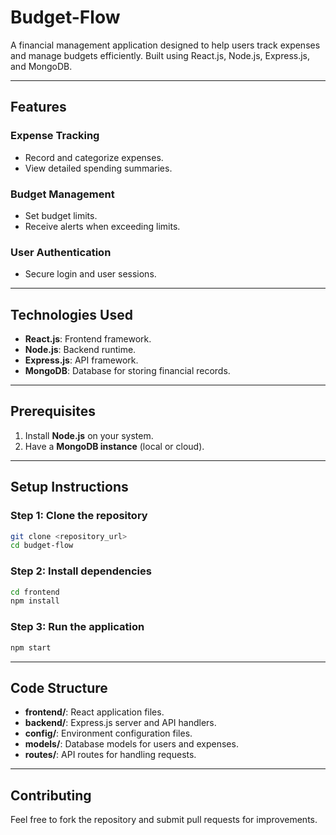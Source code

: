 # Budget-Flow

A financial management application designed to help users track expenses and manage budgets efficiently. Built using React.js, Node.js, Express.js, and MongoDB.

---

## Features

### Expense Tracking

- Record and categorize expenses.
- View detailed spending summaries.

### Budget Management

- Set budget limits.
- Receive alerts when exceeding limits.

### User Authentication

- Secure login and user sessions.

---

## Technologies Used

- **React.js**: Frontend framework.
- **Node.js**: Backend runtime.
- **Express.js**: API framework.
- **MongoDB**: Database for storing financial records.

---

## Prerequisites

1. Install **Node.js** on your system.
2. Have a **MongoDB instance** (local or cloud).

---

## Setup Instructions

### Step 1: Clone the repository

```sh
git clone <repository_url>
cd budget-flow
```

### Step 2: Install dependencies

```sh
cd frontend
npm install
```

### Step 3: Run the application

```sh
npm start
```

---

## Code Structure

- **frontend/**: React application files.
- **backend/**: Express.js server and API handlers.
- **config/**: Environment configuration files.
- **models/**: Database models for users and expenses.
- **routes/**: API routes for handling requests.

---

## Contributing

Feel free to fork the repository and submit pull requests for improvements.
